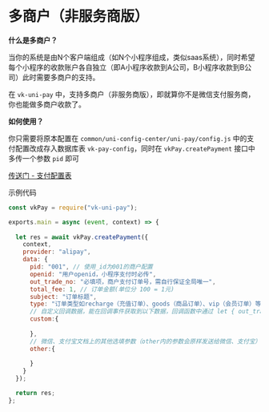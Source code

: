 # 多商户（非服务商版）

**什么是多商户？**

当你的系统是由N个客户端组成（如N个小程序组成，类似saas系统），同时希望每个小程序的收款账户各自独立（即A小程序收款到A公司，B小程序收款到B公司）此时需要多商户的支持。

在 `vk-uni-pay` 中，支持多商户（非服务商版），即就算你不是微信支付服务商，你也能做多商户收款了。

**如何使用？**

你只需要将原本配置在 `common/uni-config-center/uni-pay/config.js` 中的支付配置改成存入数据库表 `vk-pay-config`，同时在 `vkPay.createPayment` 接口中多传一个参数 `pid` 即可

[传送门 - 支付配置表](../db/vk-pay-config)

示例代码

```js
const vkPay = require("vk-uni-pay");

exports.main = async (event, context) => {
  
  let res = await vkPay.createPayment({
    context,
    provider: "alipay",
    data: {
      pid: "001", // 使用_id为001的商户配置
      openid: "用户openid，小程序支付时必传",
      out_trade_no: "必填项，商户支付订单号，需自行保证全局唯一",
      total_fee: 1, // 订单金额(单位分 100 = 1元)
      subject: "订单标题",
      type: "订单类型如recharge（充值订单）、goods（商品订单）、vip（会员订单）等。", // 此处type的值如果是goods，则回调时就会执行 pay-notify 目录下的 goods.js 内的逻辑
      // 自定义回调数据，能在回调事件获取到以下数据，回调函数中通过 let { out_trade_no, user_id, recharge_balance } = data;方式获取（不可与data内的一级属性名重复）
      custom:{
        
      },
      // 微信、支付宝文档上的其他选填参数（other内的参数会原样发送给微信、支付宝）
      other:{
      
      }
    }
  });

  return res;
};

```


 